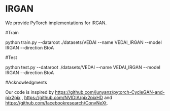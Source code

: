 # IRGAN

We  provide PyTorch implementations for IRGAN. 

#Train

python train.py --dataroot ./datasets/VEDAI --name VEDAI_IRGAN --model IRGAN --direction BtoA

#Test

python test.py --dataroot ./datasets/VEDAI --name VEDAI_IRGAN --model IRGAN --direction BtoA

#Acknowledgments

Our code is inspired by https://github.com/junyanz/pytorch-CycleGAN-and-pix2pix , https://github.com/NVIDIA/pix2pixHD and https://github.com/facebookresearch/ConvNeXt.
